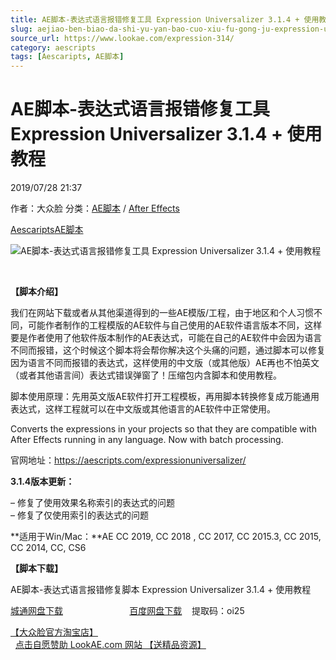 ```yaml
---
title: AE脚本-表达式语言报错修复工具 Expression Universalizer 3.1.4 + 使用教程
slug: aejiao-ben-biao-da-shi-yu-yan-bao-cuo-xiu-fu-gong-ju-expression-universalizer-3-1-4-shi-yong-jiao-cheng
source_url: https://www.lookae.com/expression-314/
category: aescripts
tags: [Aescaripts, AE脚本]
---
```

# AE脚本-表达式语言报错修复工具 Expression Universalizer 3.1.4 + 使用教程

2019/07/28 21:37

作者：大众脸
分类：[AE脚本](https://www.lookae.com/after-effects/aescripts/) / [After Effects](https://www.lookae.com/after-effects/)

[Aescaripts](https://www.lookae.com/tag/aescaripts/)[AE脚本](https://www.lookae.com/tag/ae%e8%84%9a%e6%9c%ac/)

![AE脚本-表达式语言报错修复工具 Expression Universalizer 3.1.4 + 使用教程](https://www.lookae.com/wp-content/uploads/2019/04/ExpressionUniversalizer.jpg "AE脚本-表达式语言报错修复工具 Expression Universalizer 3.1.4 + 使用教程-LookAE.com")

[﻿](https://cloud.video.taobao.com//play/u/705956171/p/1/e/6/t/1/50032760914.mp4)

**【脚本介绍】**

我们在网站下载或者从其他渠道得到的一些AE模版/工程，由于地区和个人习惯不同，可能作者制作的工程模版的AE软件与自己使用的AE软件语言版本不同，这样要是作者使用了他软件版本制作的AE表达式，可能在自己的AE软件中会因为语言不同而报错，这个时候这个脚本将会帮你解决这个头痛的问题，通过脚本可以修复因为语言不同而报错的表达式，这样使用的中文版（或其他版）AE再也不怕英文（或者其他语言间）表达式错误弹窗了！压缩包内含脚本和使用教程。

脚本使用原理：先用英文版AE软件打开工程模板，再用脚本转换修复成万能通用表达式，这样工程就可以在中文版或其他语言的AE软件中正常使用。

Converts the expressions in your projects so that they are compatible with After Effects running in any language. Now with batch processing.

官网地址：https://aescripts.com/expressionuniversalizer/

**3.1.4版本更新：**

– 修复了使用效果名称索引的表达式的问题  
– 修复了仅使用索引的表达式的问题

**适用于Win/Mac：**AE CC 2019, CC 2018 , CC 2017, CC 2015.3, CC 2015, CC 2014, CC, CS6

**【脚本下载】**

AE脚本-表达式语言报错修复脚本 Expression Universalizer 3.1.4 + 使用教程

[城通网盘下载](https://lookae.ctfile.com/fs/680462-390180744)                           [百度网盘下载](https://pan.baidu.com/s/1Y-aXnh4BzjOucxFg9DT-Hg)    提取码：oi25

[【大众脸官方淘宝店】](https://lookae.taobao.com/)                [点击自愿赞助 LookAE.com 网站 【送精品资源】](https://www.lookae.com/sponsor/)
